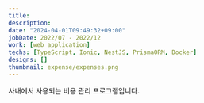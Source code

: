 ```yaml
---
title: 
description: 
date: "2024-04-01T09:49:32+09:00"
jobDate: 2022/07 - 2022/12
work: [web application]
techs: [TypeScript, Ionic, NestJS, PrismaORM, Docker]
designs: []
thumbnail: expense/expenses.png
---
```


사내에서 사용되는 비용 관리 프로그램입니다.